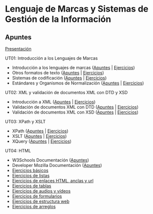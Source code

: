 # Lenguaje de Marcas y Sistemas de Gestión de la Información

## Apuntes

[Presentación](./apuntes/ut00/presentacion.md)

UT01: Introducción a los Lenguajes de Marcas
* Introducción a los lenguajes de marcas ([Apuntes](./apuntes/ut01/intro-a-los-lenguajes-de-marcas.md) | [Ejercicios](./ejercicios/ut01/intro-a-los-lenguajes-de-marcas.md))
* Otros formatos de texto ([Apuntes](./apuntes/ut01/otros-formatos-de-texto.md) | [Ejercicios](./ejercicios/ut01/otros-formatos-de-texto.md))
* Sistemas de codificación ([Apuntes](./apuntes/ut01/sistemas-de-codificacion.md) | [Ejercicios](./ejercicios/ut01/sistemas-de-codificacion.md))
* Estándares y Organismos de Normalización ([Apuntes](./apuntes/ut01/estandares-y-organismos-de-normalizacion.md) | [Ejercicios](./ejercicios/ut01/estandares-y-organismos-de-normalizacion.md))

UT02: XML y validación de documentos XML con DTD y XSD
* Introducción a XML ([Apuntes](./apuntes/ut02/intro-a-xml.md) | [Ejercicios](./ejercicios/ut02/intro-a-xml.md))
* Validación de documentos XML con DTD ([Apuntes](./apuntes/ut02/validacion-con-dtd.md) | [Ejercicios](./ejercicios/ut02/validacion-con-dtd.md))
* Validación de documentos XML con XSD ([Apuntes](./apuntes/ut02/validacion-con-xsd.md) | [Ejercicios](./ejercicios/ut02/validacion-con-xsd.md))

UT03: XPath y XSLT
* XPath ([Apuntes](./apuntes/ut03/xpath.md) | [Ejercicios](./ejercicios/ut03/xpath.md))
* XSLT ([Apuntes](./apuntes/ut03/xslt.md)  | [Ejercicios](./ejercicios/ut03/xslt.md))
* XQuery ([Apuntes](./apuntes/ut03/xquery.md) | [Ejercicios](./ejercicios/ut03/xquery.md))

UT04: HTML
* W3Schools Documentación ([Apuntes](https://www.w3schools.com/))
* Developer Mozilla Documentación ([Apuntes](https://developer.mozilla.org/es/docs/Web/HTML))
* [Ejercicios básicos](./ejercicios/ut04/ejercicios-basicos.md)
* [Ejercicios de listas](./ejercicios/ut04/ejercicios-listas.md)
* [Ejercicios de enlaces HTML, anclas y url](./ejercicios/ut04/ejercicios-enlaces-html-anclas-y-url.md)
* [Ejercicios de tablas](./ejercicios/ut04/ejercicios-tablas.md)
* [Ejercicios de audios y vídeos](./ejercicios/ut04/ejercicios-media.md)
* [Ejercicios de formularios](./ejercicios/ut04/ejercicios-formularios.md)
* [Ejercicios de estructura web](./ejercicios/ut04/ejercicios-estructura-web.md)
* [Ejercicios de arreglos](./ejercicios/ut04/ejercicios-arreglos.md)